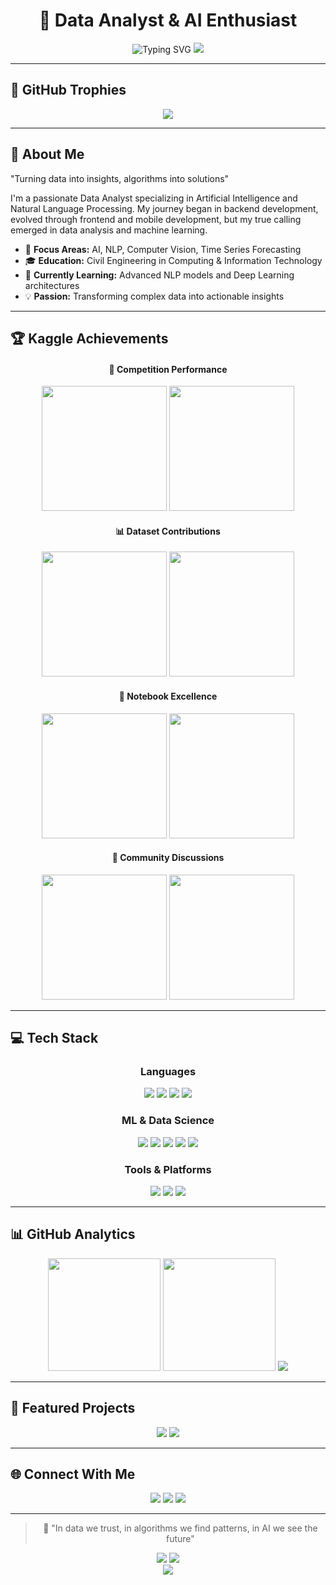 <!-- Encabezado con título y animación -->
<div align="center">
  <h1>🧠 Data Analyst & AI Enthusiast</h1>
  <img src="https://readme-typing-svg.herokuapp.com?font=Fira+Code&weight=500&size=28&duration=3000&pause=1000&color=F7DF1E&background=00000000&center=true&vCenter=true&multiline=true&width=800&height=100&lines=Passionate+Data+Analyst;AI+%26+NLP+Specialist;Backend+%7C%7C+Frontend+%7C%7C+ML+Engineer" alt="Typing SVG"/>
  <img src="https://img.shields.io/github/followers/Katapentakill?style=for-the-badge&logo=github&logoColor=white&color=FFD700"/>
</div>

---

## 🏅 GitHub Trophies
<div align="center">
  <img src="https://github-profile-trophy.vercel.app/?username=Katapentakill&theme=radical&no-frame=true&no-bg=true&margin-w=4&row=2&column=4" />
</div>

---

## 🚀 About Me
"Turning data into insights, algorithms into solutions"

I'm a passionate Data Analyst specializing in Artificial Intelligence and Natural Language Processing. My journey began in backend development, evolved through frontend and mobile development, but my true calling emerged in data analysis and machine learning.

- 🎯 **Focus Areas:** AI, NLP, Computer Vision, Time Series Forecasting  
- 🎓 **Education:** Civil Engineering in Computing & Information Technology  
- 🌱 **Currently Learning:** Advanced NLP models and Deep Learning architectures  
- 💡 **Passion:** Transforming complex data into actionable insights  

---

## 🏆 Kaggle Achievements
<div align="center">
  <h4>🎯 Competition Performance</h4>
  <img src="https://github.com/Katapentakill/Katapentakill/blob/main/kaggle-badges/CompetitionsRank/plastic-black.svg" width="200"/>
  <img src="https://github.com/Katapentakill/Katapentakill/blob/main/kaggle-plates/Competitions/white.svg" width="200"/>

  <h4>📊 Dataset Contributions</h4>
  <img src="https://github.com/Katapentakill/Katapentakill/blob/main/kaggle-badges/DatasetsRank/plastic-black.svg" width="200"/>
  <img src="https://github.com/Katapentakill/Katapentakill/blob/main/kaggle-plates/Datasets/white.svg" width="200"/>

  <h4>📝 Notebook Excellence</h4>
  <img src="https://github.com/Katapentakill/Katapentakill/blob/main/kaggle-badges/NotebooksRank/plastic-black.svg" width="200"/>
  <img src="https://github.com/Katapentakill/Katapentakill/blob/main/kaggle-plates/Notebooks/white.svg" width="200"/>

  <h4>💬 Community Discussions</h4>
  <img src="https://github.com/Katapentakill/Katapentakill/blob/main/kaggle-badges/DiscussionsRank/plastic-black.svg" width="200"/>
  <img src="https://github.com/Katapentakill/Katapentakill/blob/main/kaggle-plates/Discussions/white.svg" width="200"/>
</div>

---

## 💻 Tech Stack
<div align="center">

### Languages  
<img src="https://img.shields.io/badge/Python-FFD43B?style=for-the-badge&logo=python&logoColor=blue"/>
<img src="https://img.shields.io/badge/JavaScript-F7DF1E?style=for-the-badge&logo=javascript&logoColor=black"/>
<img src="https://img.shields.io/badge/TypeScript-007ACC?style=for-the-badge&logo=typescript&logoColor=white"/>
<img src="https://img.shields.io/badge/SQL-4479A1?style=for-the-badge&logo=mysql&logoColor=white"/>

### ML & Data Science  
<img src="https://img.shields.io/badge/Pandas-150458?style=for-the-badge&logo=pandas&logoColor=white"/>
<img src="https://img.shields.io/badge/NumPy-013243?style=for-the-badge&logo=numpy&logoColor=white"/>
<img src="https://img.shields.io/badge/Scikit--Learn-F7931E?style=for-the-badge&logo=scikit-learn&logoColor=white"/>
<img src="https://img.shields.io/badge/TensorFlow-FF6F00?style=for-the-badge&logo=tensorflow&logoColor=white"/>
<img src="https://img.shields.io/badge/PyTorch-EE4C2C?style=for-the-badge&logo=pytorch&logoColor=white"/>

### Tools & Platforms  
<img src="https://img.shields.io/badge/Git-F05032?style=for-the-badge&logo=git&logoColor=white"/>
<img src="https://img.shields.io/badge/Docker-2496ED?style=for-the-badge&logo=docker&logoColor=white"/>
<img src="https://img.shields.io/badge/Jupyter-F37626?style=for-the-badge&logo=jupyter&logoColor=white"/>

</div>

---

## 📊 GitHub Analytics
<div align="center">
  <img height="180em" src="https://github-readme-stats.vercel.app/api?username=Katapentakill&show_icons=true&theme=radical&include_all_commits=true&count_private=true&hide_border=true&bg_color=0D1117&title_color=F7DF1E&icon_color=F7DF1E&text_color=FFF"/>
  <img height="180em" src="https://github-readme-stats.vercel.app/api/top-langs/?username=Katapentakill&layout=compact&langs_count=8&theme=radical&hide_border=true&bg_color=0D1117&title_color=F7DF1E&text_color=FFF"/>
  <img src="https://github-readme-streak-stats.herokuapp.com/?user=Katapentakill&theme=radical&hide_border=true&background=0D1117&stroke=F7DF1E&ring=F7DF1E&fire=FF6B6B&currStreakLabel=FFF"/>
</div>

---

## 🌟 Featured Projects
<div align="center">
  <img src="https://github-readme-stats.vercel.app/api/pin/?username=Katapentakill&repo=Blood-Glucose-Prediction&theme=radical&hide_border=true&bg_color=0D1117&title_color=F7DF1E&text_color=FFF"/>
  <img src="https://github-readme-stats.vercel.app/api/pin/?username=Katapentakill&repo=Natural-Language-Processing-with-Disaster-Tweets&theme=radical&hide_border=true&bg_color=0D1117&title_color=F7DF1E&text_color=FFF"/>
</div>

---

## 🌐 Connect With Me
<div align="center">
  <img src="https://img.shields.io/badge/LinkedIn-0077B5?style=for-the-badge&logo=linkedin&logoColor=white"/>
  <img src="https://img.shields.io/badge/Kaggle-20BEFF?style=for-the-badge&logo=kaggle&logoColor=white"/>
  <img src="https://img.shields.io/badge/Email-D14836?style=for-the-badge&logo=gmail&logoColor=white"/>
</div>

---

<div align="center">
  <blockquote>💭 "In data we trust, in algorithms we find patterns, in AI we see the future"</blockquote>
  <img src="https://github.com/Katapentakill/Katapentakill/blob/output/github-contribution-grid-snake.svg"/>
  <img src="https://komarev.com/ghpvc/?username=Katapentakill&color=brightgreen&style=for-the-badge"/>
</div>

<div align="center">
  <img src="https://capsule-render.vercel.app/api?type=waving&color=gradient&customColorList=6,11,20&height=100&section=footer&text=Happy%20Coding!&fontSize=16&fontColor=fff&animation=twinkling"/>
</div>

